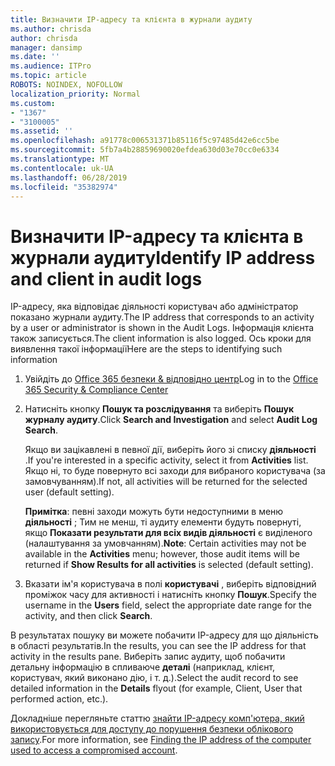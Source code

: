 ```yaml
---
title: Визначити IP-адресу та клієнта в журнали аудиту
ms.author: chrisda
author: chrisda
manager: dansimp
ms.date: ''
ms.audience: ITPro
ms.topic: article
ROBOTS: NOINDEX, NOFOLLOW
localization_priority: Normal
ms.custom:
- "1367"
- "3100005"
ms.assetid: ''
ms.openlocfilehash: a91778c006531371b85116f5c97485d42e6cc5be
ms.sourcegitcommit: 5fb7a4b28859690020efdea630d03e70cc0e6334
ms.translationtype: MT
ms.contentlocale: uk-UA
ms.lasthandoff: 06/28/2019
ms.locfileid: "35382974"
---
```

# <a name="identify-ip-address-and-client-in-audit-logs"></a><span data-ttu-id="5edc8-102">Визначити IP-адресу та клієнта в журнали аудиту</span><span class="sxs-lookup"><span data-stu-id="5edc8-102">Identify IP address and client in audit logs</span></span>

<span data-ttu-id="5edc8-103">IP-адресу, яка відповідає діяльності користувач або адміністратор показано журнали аудиту.</span><span class="sxs-lookup"><span data-stu-id="5edc8-103">The IP address that corresponds to an activity by a user or administrator is shown in the Audit Logs.</span></span> <span data-ttu-id="5edc8-104">Інформація клієнта також записується.</span><span class="sxs-lookup"><span data-stu-id="5edc8-104">The client information is also logged.</span></span> <span data-ttu-id="5edc8-105">Ось кроки для виявлення такої інформації</span><span class="sxs-lookup"><span data-stu-id="5edc8-105">Here are the steps to identifying such information</span></span>

1. <span data-ttu-id="5edc8-106">Увійдіть до [Office 365 безпеки & відповідно центр](https://protection.office.com/)</span><span class="sxs-lookup"><span data-stu-id="5edc8-106">Log in to the [Office 365 Security & Compliance Center](https://protection.office.com/)</span></span>

2. <span data-ttu-id="5edc8-107">Натисніть кнопку **Пошук та розслідування** та виберіть **Пошук журналу аудиту**.</span><span class="sxs-lookup"><span data-stu-id="5edc8-107">Click **Search and Investigation** and select **Audit Log Search**.</span></span>

   <span data-ttu-id="5edc8-108">Якщо ви зацікавлені в певної дії, виберіть його зі списку **діяльності** .</span><span class="sxs-lookup"><span data-stu-id="5edc8-108">If you're interested in a specific activity, select it from **Activities** list.</span></span> <span data-ttu-id="5edc8-109">Якщо ні, то буде повернуто всі заходи для вибраного користувача (за замовчуванням).</span><span class="sxs-lookup"><span data-stu-id="5edc8-109">If not, all activities will be returned for the selected user (default setting).</span></span>

   <span data-ttu-id="5edc8-110">**Примітка**: певні заходи можуть бути недоступними в меню **діяльності** ; Тим не менш, ті аудиту елементи будуть повернуті, якщо **Показати результати для всіх видів діяльності** є виділеного (налаштування за умовчанням).</span><span class="sxs-lookup"><span data-stu-id="5edc8-110">**Note**: Certain activities may not be available in the **Activities** menu; however, those audit items will be returned if **Show Results for all activities** is selected (default setting).</span></span>

3. <span data-ttu-id="5edc8-111">Вказати ім'я користувача в полі **користувачі** , виберіть відповідний проміжок часу для активності і натисніть кнопку **Пошук**.</span><span class="sxs-lookup"><span data-stu-id="5edc8-111">Specify the username in the **Users** field, select the appropriate date range for the activity, and then click **Search**.</span></span>

<span data-ttu-id="5edc8-112">В результатах пошуку ви можете побачити IP-адресу для що діяльність в області результатів.</span><span class="sxs-lookup"><span data-stu-id="5edc8-112">In the results, you can see the IP address for that activity in the results pane.</span></span> <span data-ttu-id="5edc8-113">Виберіть запис аудиту, щоб побачити детальну інформацію в спливаюче **деталі** (наприклад, клієнт, користувач, який виконано дію, і т. д.).</span><span class="sxs-lookup"><span data-stu-id="5edc8-113">Select the audit record to see detailed information in the **Details** flyout (for example, Client, User that performed action, etc.).</span></span>

<span data-ttu-id="5edc8-114">Докладніше перегляньте статтю [знайти IP-адресу комп'ютера, який використовується для доступу до порушення безпеки облікового запису](https://docs.microsoft.com/office365/securitycompliance/auditing-troubleshooting-scenarios#finding-the-ip-address-of-the-computer-used-to-access-a-compromised-account).</span><span class="sxs-lookup"><span data-stu-id="5edc8-114">For more information, see [Finding the IP address of the computer used to access a compromised account](https://docs.microsoft.com/office365/securitycompliance/auditing-troubleshooting-scenarios#finding-the-ip-address-of-the-computer-used-to-access-a-compromised-account).</span></span>

